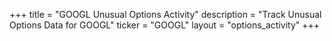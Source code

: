 +++
title = "GOOGL Unusual Options Activity"
description = "Track Unusual Options Data for GOOGL"
ticker = "GOOGL"
layout = "options_activity"
+++

